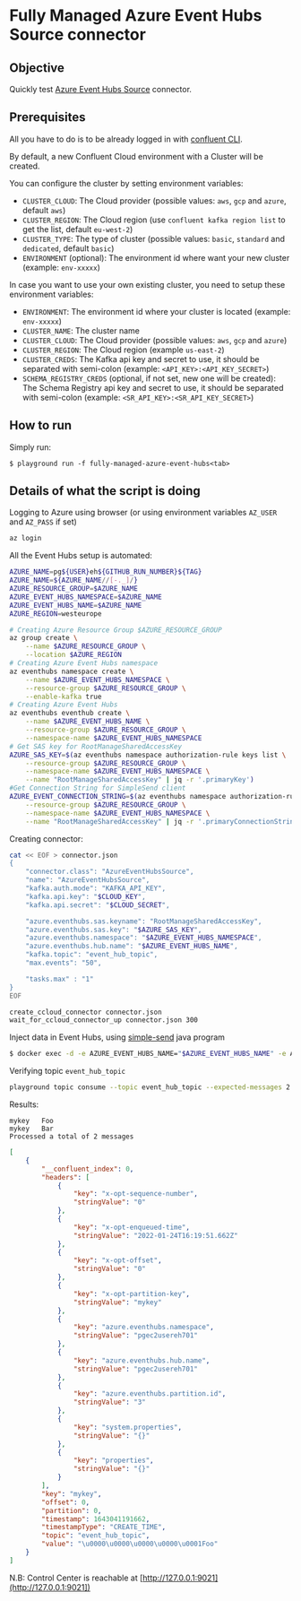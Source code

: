 # Fully Managed Azure Event Hubs Source connector

## Objective

Quickly test [Azure Event Hubs Source](https://docs.confluent.io/cloud/current/connectors/cc-azure-event-hubs-source.html) connector.


## Prerequisites

All you have to do is to be already logged in with [confluent CLI](https://docs.confluent.io/confluent-cli/current/overview.html#confluent-cli-overview).

By default, a new Confluent Cloud environment with a Cluster will be created.

You can configure the cluster by setting environment variables:

* `CLUSTER_CLOUD`: The Cloud provider (possible values: `aws`, `gcp` and `azure`, default `aws`)
* `CLUSTER_REGION`: The Cloud region (use `confluent kafka region list` to get the list, default `eu-west-2`)
* `CLUSTER_TYPE`: The type of cluster (possible values: `basic`, `standard` and `dedicated`, default `basic`)
* `ENVIRONMENT` (optional): The environment id where want your new cluster (example: `env-xxxxx`) 

In case you want to use your own existing cluster, you need to setup these environment variables:

* `ENVIRONMENT`: The environment id where your cluster is located (example: `env-xxxxx`) 
* `CLUSTER_NAME`: The cluster name
* `CLUSTER_CLOUD`: The Cloud provider (possible values: `aws`, `gcp` and `azure`)
* `CLUSTER_REGION`: The Cloud region (example `us-east-2`)
* `CLUSTER_CREDS`: The Kafka api key and secret to use, it should be separated with semi-colon (example: `<API_KEY>:<API_KEY_SECRET>`)
* `SCHEMA_REGISTRY_CREDS` (optional, if not set, new one will be created): The Schema Registry api key and secret to use, it should be separated with semi-colon (example: `<SR_API_KEY>:<SR_API_KEY_SECRET>`)


## How to run

Simply run:

```
$ playground run -f fully-managed-azure-event-hubs<tab>
```

## Details of what the script is doing

Logging to Azure using browser (or using environment variables `AZ_USER` and `AZ_PASS` if set)

```bash
az login
```

All the Event Hubs setup is automated:

```bash
AZURE_NAME=pg${USER}eh${GITHUB_RUN_NUMBER}${TAG}
AZURE_NAME=${AZURE_NAME//[-._]/}
AZURE_RESOURCE_GROUP=$AZURE_NAME
AZURE_EVENT_HUBS_NAMESPACE=$AZURE_NAME
AZURE_EVENT_HUBS_NAME=$AZURE_NAME
AZURE_REGION=westeurope

# Creating Azure Resource Group $AZURE_RESOURCE_GROUP
az group create \
    --name $AZURE_RESOURCE_GROUP \
    --location $AZURE_REGION
# Creating Azure Event Hubs namespace
az eventhubs namespace create \
    --name $AZURE_EVENT_HUBS_NAMESPACE \
    --resource-group $AZURE_RESOURCE_GROUP \
    --enable-kafka true
# Creating Azure Event Hubs
az eventhubs eventhub create \
    --name $AZURE_EVENT_HUBS_NAME \
    --resource-group $AZURE_RESOURCE_GROUP \
    --namespace-name $AZURE_EVENT_HUBS_NAMESPACE
# Get SAS key for RootManageSharedAccessKey
AZURE_SAS_KEY=$(az eventhubs namespace authorization-rule keys list \
    --resource-group $AZURE_RESOURCE_GROUP \
    --namespace-name $AZURE_EVENT_HUBS_NAMESPACE \
    --name "RootManageSharedAccessKey" | jq -r '.primaryKey')
#Get Connection String for SimpleSend client
AZURE_EVENT_CONNECTION_STRING=$(az eventhubs namespace authorization-rule keys list \
    --resource-group $AZURE_RESOURCE_GROUP \
    --namespace-name $AZURE_EVENT_HUBS_NAMESPACE \
    --name "RootManageSharedAccessKey" | jq -r '.primaryConnectionString')
```

Creating connector:

```bash
cat << EOF > connector.json
{
    "connector.class": "AzureEventHubsSource",
    "name": "AzureEventHubsSource",
    "kafka.auth.mode": "KAFKA_API_KEY",
    "kafka.api.key": "$CLOUD_KEY",
    "kafka.api.secret": "$CLOUD_SECRET",

    "azure.eventhubs.sas.keyname": "RootManageSharedAccessKey",
    "azure.eventhubs.sas.key": "$AZURE_SAS_KEY",
    "azure.eventhubs.namespace": "$AZURE_EVENT_HUBS_NAMESPACE",
    "azure.eventhubs.hub.name": "$AZURE_EVENT_HUBS_NAME",
    "kafka.topic": "event_hub_topic",
    "max.events": "50",

    "tasks.max" : "1"
}
EOF

create_ccloud_connector connector.json
wait_for_ccloud_connector_up connector.json 300
```


Inject data in Event Hubs, using [simple-send](https://docs.microsoft.com/en-us/azure/event-hubs/event-hubs-java-get-started-send) java program

```bash
$ docker exec -d -e AZURE_EVENT_HUBS_NAME="$AZURE_EVENT_HUBS_NAME" -e AZURE_EVENT_CONNECTION_STRING="$AZURE_EVENT_CONNECTION_STRING" simple-send bash -c "java -jar simplesend-1.0.0-jar-with-dependencies.jar"
```

Verifying topic `event_hub_topic`

```bash
playground topic consume --topic event_hub_topic --expected-messages 2
```

Results:

```
mykey   Foo
mykey   Bar
Processed a total of 2 messages
```

```json
[
    {
        "__confluent_index": 0,
        "headers": [
            {
                "key": "x-opt-sequence-number",
                "stringValue": "0"
            },
            {
                "key": "x-opt-enqueued-time",
                "stringValue": "2022-01-24T16:19:51.662Z"
            },
            {
                "key": "x-opt-offset",
                "stringValue": "0"
            },
            {
                "key": "x-opt-partition-key",
                "stringValue": "mykey"
            },
            {
                "key": "azure.eventhubs.namespace",
                "stringValue": "pgec2usereh701"
            },
            {
                "key": "azure.eventhubs.hub.name",
                "stringValue": "pgec2usereh701"
            },
            {
                "key": "azure.eventhubs.partition.id",
                "stringValue": "3"
            },
            {
                "key": "system.properties",
                "stringValue": "{}"
            },
            {
                "key": "properties",
                "stringValue": "{}"
            }
        ],
        "key": "mykey",
        "offset": 0,
        "partition": 0,
        "timestamp": 1643041191662,
        "timestampType": "CREATE_TIME",
        "topic": "event_hub_topic",
        "value": "\u0000\u0000\u0000\u0000\u0001Foo"
    }
]
```

N.B: Control Center is reachable at [http://127.0.0.1:9021](http://127.0.0.1:9021])
